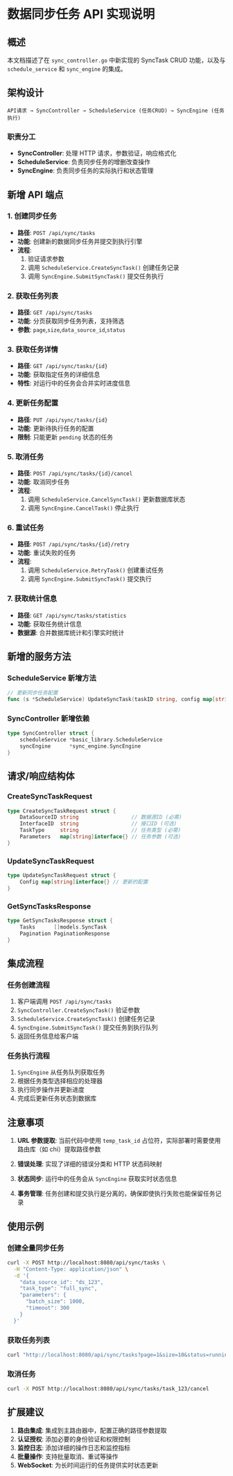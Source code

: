 # 数据同步任务 API 实现说明

## 概述

本文档描述了在 `sync_controller.go` 中新实现的 SyncTask CRUD 功能，以及与 `schedule_service` 和 `sync_engine` 的集成。

## 架构设计

```
API请求 → SyncController → ScheduleService (任务CRUD) → SyncEngine (任务执行)
```

### 职责分工

- **SyncController**: 处理 HTTP 请求，参数验证，响应格式化
- **ScheduleService**: 负责同步任务的增删改查操作
- **SyncEngine**: 负责同步任务的实际执行和状态管理

## 新增 API 端点

### 1. 创建同步任务

- **路径**: `POST /api/sync/tasks`
- **功能**: 创建新的数据同步任务并提交到执行引擎
- **流程**:
  1. 验证请求参数
  2. 调用 `ScheduleService.CreateSyncTask()` 创建任务记录
  3. 调用 `SyncEngine.SubmitSyncTask()` 提交任务执行

### 2. 获取任务列表

- **路径**: `GET /api/sync/tasks`
- **功能**: 分页获取同步任务列表，支持筛选
- **参数**: `page`,`size`,`data_source_id`,`status`

### 3. 获取任务详情

- **路径**: `GET /api/sync/tasks/{id}`
- **功能**: 获取指定任务的详细信息
- **特性**: 对运行中的任务会合并实时进度信息

### 4. 更新任务配置

- **路径**: `PUT /api/sync/tasks/{id}`
- **功能**: 更新待执行任务的配置
- **限制**: 只能更新 `pending` 状态的任务

### 5. 取消任务

- **路径**: `POST /api/sync/tasks/{id}/cancel`
- **功能**: 取消同步任务
- **流程**:
  1. 调用 `ScheduleService.CancelSyncTask()` 更新数据库状态
  2. 调用 `SyncEngine.CancelTask()` 停止执行

### 6. 重试任务

- **路径**: `POST /api/sync/tasks/{id}/retry`
- **功能**: 重试失败的任务
- **流程**:
  1. 调用 `ScheduleService.RetryTask()` 创建重试任务
  2. 调用 `SyncEngine.SubmitSyncTask()` 提交执行

### 7. 获取统计信息

- **路径**: `GET /api/sync/tasks/statistics`
- **功能**: 获取任务统计信息
- **数据源**: 合并数据库统计和引擎实时统计

## 新增的服务方法

### ScheduleService 新增方法

```go
// 更新同步任务配置
func (s *ScheduleService) UpdateSyncTask(taskID string, config map[string]interface{}) (*models.SyncTask, error)
```

### SyncController 新增依赖

```go
type SyncController struct {
    scheduleService *basic_library.ScheduleService
    syncEngine      *sync_engine.SyncEngine
}
```

## 请求/响应结构体

### CreateSyncTaskRequest

```go
type CreateSyncTaskRequest struct {
    DataSourceID string                 // 数据源ID (必需)
    InterfaceID  string                 // 接口ID (可选)
    TaskType     string                 // 任务类型 (必需)
    Parameters   map[string]interface{} // 任务参数 (可选)
}
```

### UpdateSyncTaskRequest

```go
type UpdateSyncTaskRequest struct {
    Config map[string]interface{} // 更新的配置
}
```

### GetSyncTasksResponse

```go
type GetSyncTasksResponse struct {
    Tasks      []models.SyncTask
    Pagination PaginationResponse
}
```

## 集成流程

### 任务创建流程

1. 客户端调用 `POST /api/sync/tasks`
2. `SyncController.CreateSyncTask()` 验证参数
3. `ScheduleService.CreateSyncTask()` 创建任务记录
4. `SyncEngine.SubmitSyncTask()` 提交任务到执行队列
5. 返回任务信息给客户端

### 任务执行流程

1. `SyncEngine` 从任务队列获取任务
2. 根据任务类型选择相应的处理器
3. 执行同步操作并更新进度
4. 完成后更新任务状态到数据库

## 注意事项

1. **URL 参数提取**: 当前代码中使用 `temp_task_id` 占位符，实际部署时需要使用路由库（如 chi）提取路径参数

2. **错误处理**: 实现了详细的错误分类和 HTTP 状态码映射

3. **状态同步**: 运行中的任务会从 `SyncEngine` 获取实时状态信息

4. **事务管理**: 任务创建和提交执行是分离的，确保即使执行失败也能保留任务记录

## 使用示例

### 创建全量同步任务

```bash
curl -X POST http://localhost:8080/api/sync/tasks \
  -H "Content-Type: application/json" \
  -d '{
    "data_source_id": "ds_123",
    "task_type": "full_sync",
    "parameters": {
      "batch_size": 1000,
      "timeout": 300
    }
  }'
```

### 获取任务列表

```bash
curl "http://localhost:8080/api/sync/tasks?page=1&size=10&status=running"
```

### 取消任务

```bash
curl -X POST http://localhost:8080/api/sync/tasks/task_123/cancel
```

## 扩展建议

1. **路由集成**: 集成到主路由器中，配置正确的路径参数提取
2. **认证授权**: 添加必要的身份验证和权限控制
3. **监控日志**: 添加详细的操作日志和监控指标
4. **批量操作**: 支持批量取消、重试等操作
5. **WebSocket**: 为长时间运行的任务提供实时状态更新
